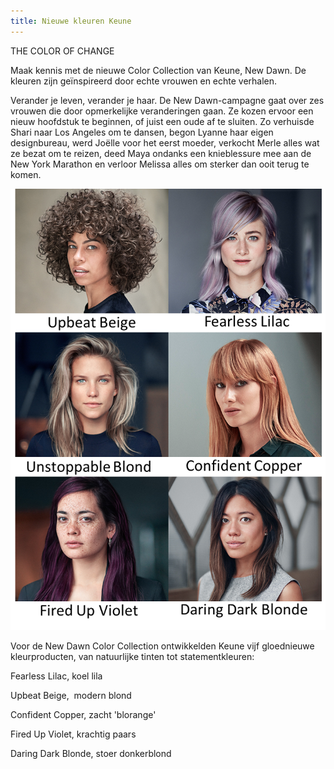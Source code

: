 ```yaml
---
title: Nieuwe kleuren Keune
---
```



THE COLOR OF CHANGE

Maak kennis met de nieuwe Color Collection van Keune, New Dawn. De kleuren zijn ge&iuml;nspireerd door echte vrouwen en echte verhalen.

Verander je leven, verander je haar. De New Dawn-campagne gaat over zes vrouwen die door opmerkelijke veranderingen gaan. Ze kozen ervoor een nieuw hoofdstuk te beginnen, of juist een oude af te sluiten. Zo verhuisde Shari naar Los Angeles om te dansen, begon Lyanne haar eigen designbureau, werd Jo&euml;lle voor het eerst moeder, verkocht Merle alles wat ze bezat om te reizen, deed Maya ondanks een knieblessure mee aan de New York Marathon en verloor Melissa alles om sterker dan ooit terug te komen.

![](/uploads/versions/combi-alle-beelden-met-tekst---x----734-1027x---.png)

Voor de New Dawn Color Collection ontwikkelden Keune vijf gloednieuwe kleurproducten, van natuurlijke tinten tot statementkleuren:

Fearless Lilac, koel lila

Upbeat Beige, &nbsp;modern blond

Confident Copper, zacht 'blorange'

Fired Up Violet, krachtig paars

Daring Dark Blonde, stoer donkerblond

&nbsp;